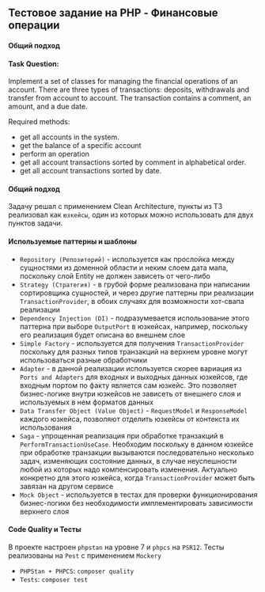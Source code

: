 ## Тестовое задание на PHP - Финансовые операции

#### Общий подход

#### Task Question:
Implement a set of classes for managing the financial
operations of an account.
There are three types of transactions: deposits, withdrawals
and transfer from account to account.
The transaction contains a comment, an amount, and a due
date.

Required methods:

- get all accounts in the system.
- get the balance of a specific account
- perform an operation
- get all account transactions sorted by comment in
alphabetical order.
- get all account transactions sorted by date.

#### Общий подход

Задачу решал с применением Clean Architecture, пункты из ТЗ
реализовал как `юзкейсы`, один из которых можно использовать для двух пунктов задачи.

#### Используемые паттерны и шаблоны

- `Repository (Репозиторий)` - используется как прослойка между сущностями из доменной области и неким слоем дата мапа, поскольку слой Entity не должен зависеть от чего-либо
- `Strategy (Стратегия)` - в грубой форме реализована при написании сортировщика сущностей, и через другие паттерны при реализации `TransactionProvider`, в обоих случаях для возможности хот-свапа реализации
- `Dependency Injection (DI)` - подразумевается использование этого паттерна при выборе `OutputPort` в юзкейсах, например, поскольку его реализация будет описана во внешнем слое
- `Simple Factory` - используется для получения `TransactionProvider` поскольку для разных типов транзакций на верхнем уровне могут использоваться разные обработчики
- `Adapter` - в данной реализации используется скорее вариация из `Ports and Adapters` для входных и выходных данных юзкейсов, где входным портом по факту является сам юзкейс. Это позволяет бизнес-логике внутри юзкейсов не зависеть от внешнего слоя и используемых в нем форматов данных
- `Data Transfer Object (Value Object)` - `RequestModel` и `ResponseModel` каждого юзкейса, позволяют отделить юзкейсы от контекста их использования
- `Saga` - упрощенная реализация при обработке транзакций в `PerformTransactionUseCase`. Необходим поскольку в данном юзкейсе при обработке транзакции вызываются последовательно несколько задач, изменяющих состояние данных, в случае неуспешности любой из которых надо компенсировать изменения. Актуально конкретно для этого юзкейса, когда `TransactionProvider` может быть завязан на другом сервисе
- `Mock Object` - используется в тестах для проверки функционирования бизнес-логики без необходимости имплементировать зависимости верхнего слоя

#### Code Quality и Тесты

В проекте настроен `phpstan` на уровне 7 и `phpcs` на `PSR12`. Тесты реализованы на `Pest` с применением `Mockery`

- `PHPStan + PHPCS`: `composer quality`
- `Tests`: `composer test`
